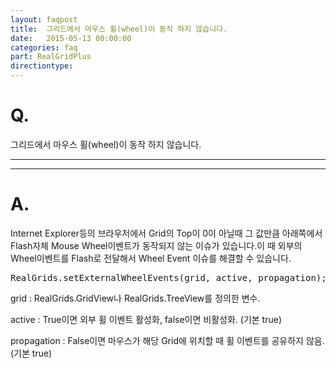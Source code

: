 ```yaml
---
layout: faqpost
title:  그리드에서 마우스 휠(wheel)이 동작 하지 않습니다.
date:   2015-05-13 00:00:00
categories: faq
part: RealGridPlus
directiontype: 
---
```


# Q.

그리드에서 마우스 휠(wheel)이 동작 하지 않습니다.

---
***

# A.

Internet Explorer등의 브라우저에서 Grid의 Top이 0이 아닐때 그 값만큼 아래쪽에서 Flash자체 Mouse Wheel이벤트가 동작되지 않는 이슈가 있습니다.이 때 외부의 Wheel이벤트를 Flash로 전달해서 Wheel Event 이슈를 해결할 수 있습니다.

<pre class="prettyprint">
RealGrids.setExternalWheelEvents(grid, active, propagation);
</pre>

grid 
:	RealGrids.GridView나 RealGrids.TreeView를 정의한 변수.  

active 
:	True이면 외부 휠 이벤트 활성화, false이면 비활성화. (기본 true)  

propagation 
:	False이면 마우스가 해당 Grid에 위치할 때 휠 이벤트를 공유하지 않음. (기본 true)  